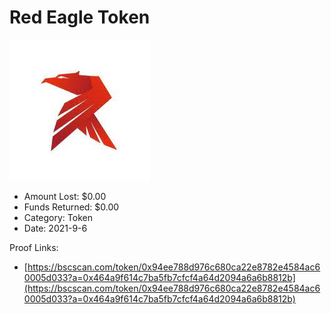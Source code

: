 # Red Eagle Token
![Red Eagle Token](/rektimages/Red-Eagle-Token.png)
- Amount Lost: $0.00
- Funds Returned: $0.00
- Category: Token
- Date: 2021-9-6



Proof Links:
- [https://bscscan.com/token/0x94ee788d976c680ca22e8782e4584ac60005d033?a=0x464a9f614c7ba5fb7cfcf4a64d2094a6a6b8812b](https://bscscan.com/token/0x94ee788d976c680ca22e8782e4584ac60005d033?a=0x464a9f614c7ba5fb7cfcf4a64d2094a6a6b8812b)


